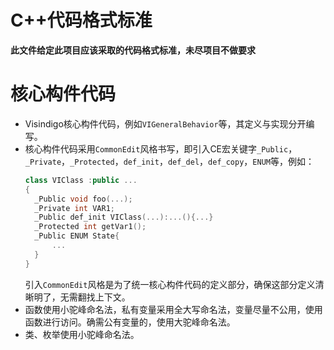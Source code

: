 # C++代码格式标准
**此文件给定此项目应该采取的代码格式标准，未尽项目不做要求**
# 核心构件代码
* Visindigo核心构件代码，例如`VIGeneralBehavior`等，其定义与实现分开编写。
* 核心构件代码采用`CommonEdit`风格书写，即引入CE宏关键字`_Public`，`_Private`，`_Protected`，`def_init`，`def_del`，`def_copy`，`ENUM`等，例如：
  ```C++
  class VIClass :public ...
  {
    _Public void foo(...);
    _Private int VAR1;
    _Public def_init VIClass(...):...(){...}
    _Protected int getVar1();
    _Public ENUM State{
        ...
    }
  }
  ```
  引入`CommonEdit`风格是为了统一核心构件代码的定义部分，确保这部分定义清晰明了，无需翻找上下文。
* 函数使用小驼峰命名法，私有变量采用全大写命名法，变量尽量不公用，使用函数进行访问。确需公有变量的，使用大驼峰命名法。
* 类、枚举使用小驼峰命名法。
    